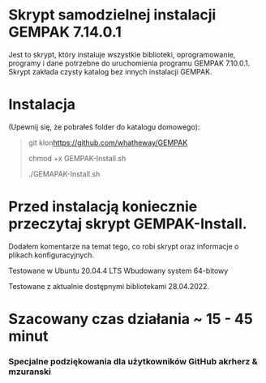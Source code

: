 # Skrypt samodzielnej instalacji GEMPAK 7.14.0.1

Jest to skrypt, który instaluje wszystkie biblioteki, oprogramowanie, programy i dane potrzebne do uruchomienia programu GEMPAK 7.10.0.1. Skrypt zakłada czysty katalog bez innych instalacji GEMPAK.

# Instalacja

(Upewnij się, że pobrałeś folder do katalogu domowego):

> git klon<https://github.com/whatheway/GEMPAK>
>
> chmod +x GEMPAK-Install.sh
>
> ./GEMAPAK-Install.sh

# Przed instalacją koniecznie przeczytaj skrypt GEMPAK-Install.

Dodałem komentarze na temat tego, co robi skrypt oraz informacje o plikach konfiguracyjnych.

Testowane w Ubuntu 20.04.4 LTS
Wbudowany system 64-bitowy

Testowane z aktualnie dostępnymi bibliotekami 28.04.2022.

# Szacowany czas działania ~ 15 - 45 minut

### Specjalne podziękowania dla użytkowników GitHub akrherz & mzuranski
